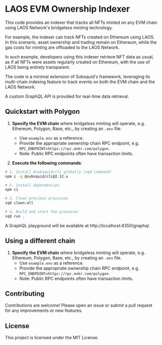 # LAOS EVM Ownership Indexer

This code provides an indexer that tracks all NFTs minted on any EVM chain using LAOS Network's bridgeless minting technology.

For example, the indexer can track NFTs created on Ethereum using LAOS. In this scenario, asset ownership and trading remain on Ethereum, while the gas costs for minting are offloaded to the LAOS Network.

In such example, developers using this indexer retrieve NFT data as usual, as if all NFTs were assets regularly created on Ethereum, 
with the use of LAOS being entirely transparent.

The code is a minimal extension of Subsquid's framework, leveraging its multi-chain indexing feature to track events on both the EVM chain and the LAOS Network.

A custom GraphQL API is provided for real-time data retrieval.

## Quickstart with Polygon

1. **Specify the EVM chain** where bridgeless minting will operate, e.g. Ethereum, Polygon, Base, etc., by creating an `.env` file.
   - Use `example.env` as a reference.
   - Provide the appropriate ownership chain RPC endpoint, e.g. `RPC_ENDPOINT=https://rpc.ankr.com/polygon`.
   - Note: Public RPC endpoints often have transaction limits.

2. **Execute the following commands**:

```bash
# 1. Install @subsquid/cli globally (sqd command)
npm i -g @subsquid/cli@2.12.x

# 2. Install dependencies
npm ci

# 3. Clean previous processes
sqd clean:all

# 4. Build and start the processor
sqd run .
```

A GraphQL playground will be available at http://localhost:4350/graphql.


## Using a different chain

1. **Specify the EVM chain** where bridgeless minting will operate, e.g. Ethereum, Polygon, Base, etc., by creating an `.env` file.
   - Use `example.env` as a reference.
   - Provide the appropriate ownership chain RPC endpoint, e.g. `RPC_ENDPOINT=https://rpc.ankr.com/polygon`.
   - Note: Public RPC endpoints often have transaction limits.




## Contributing

Contributions are welcome! Please open an issue or submit a pull request for any improvements or new features.

## License
This project is licensed under the MIT License. 